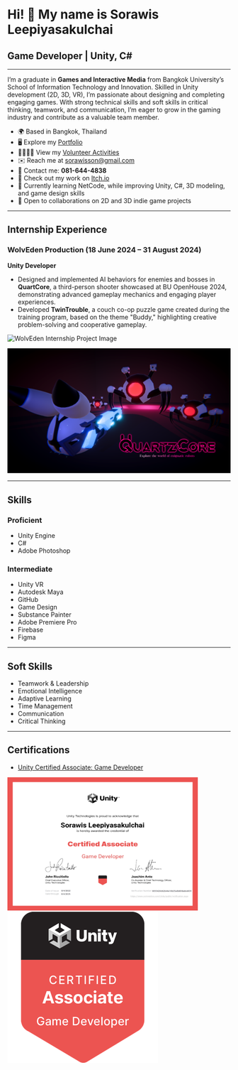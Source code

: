 # Hi! 👋 My name is Sorawis Leepiyasakulchai  
## Game Developer | Unity, C#

---

I’m a graduate in **Games and Interactive Media** from Bangkok University’s School of Information Technology and Innovation. Skilled in Unity development (2D, 3D, VR), I’m passionate about designing and completing engaging games. With strong technical skills and soft skills in critical thinking, teamwork, and communication, I’m eager to grow in the gaming industry and contribute as a valuable team member.

- 🌍 Based in Bangkok, Thailand  
- 🖥️ Explore my [Portfolio](https://github.com/SuNnY54569/Portfolio)  
- 🫱🏻‍🫲🏽 View my [Volunteer Activities](https://github.com/SuNnY54569/BU-workcamp)  
- ✉️ Reach me at [sorawisson@gmail.com](mailto:sorawisson@gmail.com)  
- 📱 Contact me: **081-644-4838**  
- 🚀 Check out my work on [Itch.io](http://sunny54569.itch.io/)  
- 🧠 Currently learning NetCode, while improving Unity, C#, 3D modeling, and game design skills  
- 🤝 Open to collaborations on 2D and 3D indie game projects  

---

## Internship Experience  

### WolvEden Production (18 June 2024 – 31 August 2024)  
**Unity Developer**  
- Designed and implemented AI behaviors for enemies and bosses in **QuartCore**, a third-person shooter showcased at BU OpenHouse 2024, demonstrating advanced gameplay mechanics and engaging player experiences.  
- Developed **TwinTrouble**, a couch co-op puzzle game created during the training program, based on the theme "Buddy," highlighting creative problem-solving and cooperative gameplay.

<p align="left">
  <img src="WolvEden Cer.jpg" alt="WolvEden Internship Project Image" width="600" />
</p>

<p align="left">  
  <img src="QuartzCore_Cover.png" alt="WolvEden Internship Project Image" />  
</p>

---

## Skills  

### Proficient  
- Unity Engine  
- C#  
- Adobe Photoshop  

### Intermediate  
- Unity VR  
- Autodesk Maya  
- GitHub  
- Game Design  
- Substance Painter  
- Adobe Premiere Pro  
- Firebase  
- Figma  

---

## Soft Skills  
- Teamwork & Leadership  
- Emotional Intelligence  
- Adaptive Learning  
- Time Management  
- Communication  
- Critical Thinking  

---

## Certifications  

- [Unity Certified Associate: Game Developer](https://www.credly.com/badges/89b8e7bf-7a64-4a9f-86cb-f3dd4888e08c/public_url)  

<p align="left">  
  <img src="Game Developer certificate_page-0001.jpg" width="430" height="300" alt="Certificate" />
  <img src="Unity Game Developer badge.png" alt="Badge" />
</p>  
